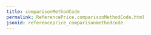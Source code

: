 ```yaml
---
title: comparisonMethodCode
permalink: ReferencePrice.comparisonMethodCode.html
jsonid: referenceprice_comparisonmethodcode
---
```

